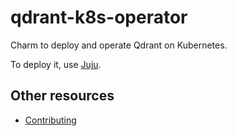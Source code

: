 # qdrant-k8s-operator

Charm to deploy and operate Qdrant on Kubernetes.

To deploy it, use [Juju](https://juju.is/).

## Other resources

- [Contributing](CONTRIBUTING.md) <!-- or link to other contribution documentation -->
